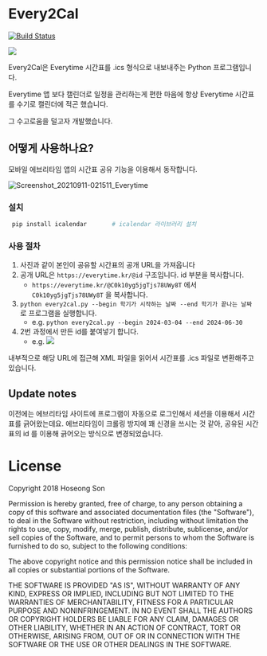 # Every2Cal

[![Build Status](https://travis-ci.com/sookcha/every2cal.svg?branch=master)](https://travis-ci.com/sookcha/every2cal)

![](https://i.imgur.com/O098TZc.png)

Every2Cal은 Everytime 시간표를 .ics 형식으로 내보내주는 Python 프로그램입니다.

Everytime 앱 보다 캘린더로 일정을 관리하는게 편한 마음에 항상 Everytime 시간표를 수기로 캘린더에 적곤 했습니다.
 
그 수고로움을 덜고자 개발했습니다.

## 어떻게 사용하나요?

모바일 에브리타임 앱의 시간표 공유 기능을 이용해서 동작합니다.

![Screenshot_20210911-021511_Everytime](https://user-images.githubusercontent.com/1160378/132894358-ab9aac60-7c1e-4a68-9c65-00fbd6400314.jpg)

### 설치

```bash
 pip install icalendar       # icalendar 라이브러리 설치
```

### 사용 절차

1. 사진과 같이 본인이 공유할 시간표의 공개 URL을 가져옵니다
2. 공개 URL은 `https://everytime.kr/@id` 구조입니다. id 부분을 복사합니다.
   - `https://everytime.kr/@C0k10yg5jgTjs78UWy8T` 에서 `C0k10yg5jgTjs78UWy8T` 을 복사합니다.
3. `python every2cal.py --begin 학기가 시작하는 날짜 --end 학기가 끝나는 날짜` 로 프로그램을 실행합니다.
    - e.g. `python every2cal.py --begin 2024-03-04 --end 2024-06-30`
4. 2번 과정에서 만든 id를 붙여넣기 합니다.
   - e.g. ![](https://i.imgur.com/QeO1VMN.png)

내부적으로 해당 URL에 접근해 XML 파일을 읽어서 시간표를 .ics 파일로 변환해주고 있습니다.


## Update notes

이전에는 에브리타임 사이트에 프로그램이 자동으로 로그인해서 세션을 이용해서 시간표를 긁어왔는데요.
에브리타임이 크롤링 방지에 꽤 신경을 쓰시는 것 같아, 공유된 시간표의 id 를 이용해 긁어오는 방식으로
변경되었습니다.


# License

Copyright 2018 Hoseong Son

Permission is hereby granted, free of charge, to any person obtaining a copy of this software and associated documentation files (the "Software"), to deal in the Software without restriction, including without limitation the rights to use, copy, modify, merge, publish, distribute, sublicense, and/or sell copies of the Software, and to permit persons to whom the Software is furnished to do so, subject to the following conditions:

The above copyright notice and this permission notice shall be included in all copies or substantial portions of the Software.

THE SOFTWARE IS PROVIDED "AS IS", WITHOUT WARRANTY OF ANY KIND, EXPRESS OR IMPLIED, INCLUDING BUT NOT LIMITED TO THE WARRANTIES OF MERCHANTABILITY, FITNESS FOR A PARTICULAR PURPOSE AND NONINFRINGEMENT. IN NO EVENT SHALL THE AUTHORS OR COPYRIGHT HOLDERS BE LIABLE FOR ANY CLAIM, DAMAGES OR OTHER LIABILITY, WHETHER IN AN ACTION OF CONTRACT, TORT OR OTHERWISE, ARISING FROM, OUT OF OR IN CONNECTION WITH THE SOFTWARE OR THE USE OR OTHER DEALINGS IN THE SOFTWARE.
